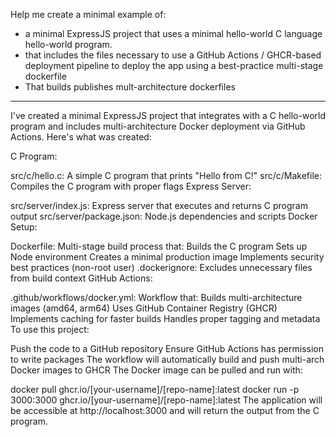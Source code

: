 Help me create a minimal example of:
* a minimal ExpressJS project that uses a minimal hello-world C language hello-world program.
* that includes the files necessary to use a GitHub Actions / GHCR-based deployment pipeline to deploy the app using a best-practice multi-stage dockerfile
* That builds publishes mult-architecture dockerfiles

------------------------------------------------------------------------------------------------------------------------------------------------



I've created a minimal ExpressJS project that integrates with a C hello-world program and includes multi-architecture Docker deployment via GitHub Actions. Here's what was created:

C Program:

src/c/hello.c: A simple C program that prints "Hello from C!"
src/c/Makefile: Compiles the C program with proper flags
Express Server:

src/server/index.js: Express server that executes and returns C program output
src/server/package.json: Node.js dependencies and scripts
Docker Setup:

Dockerfile: Multi-stage build process that:
Builds the C program
Sets up Node environment
Creates a minimal production image
Implements security best practices (non-root user)
.dockerignore: Excludes unnecessary files from build context
GitHub Actions:

.github/workflows/docker.yml: Workflow that:
Builds multi-architecture images (amd64, arm64)
Uses GitHub Container Registry (GHCR)
Implements caching for faster builds
Handles proper tagging and metadata
To use this project:

Push the code to a GitHub repository
Ensure GitHub Actions has permission to write packages
The workflow will automatically build and push multi-arch Docker images to GHCR
The Docker image can be pulled and run with:

docker pull ghcr.io/[your-username]/[repo-name]:latest
docker run -p 3000:3000 ghcr.io/[your-username]/[repo-name]:latest
The application will be accessible at http://localhost:3000 and will return the output from the C program.


